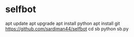 # selfbot

apt update
apt upgrade
apt install python
apt install git
https://github.com/sardiman44/selfbot
cd sb
python sb.py
